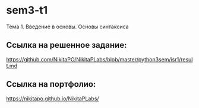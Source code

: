 # sem3-t1
Тема 1. Введение в основы. Основы синтаксиса


## Ссылка на решенное задание:

https://github.com/NikitaPO/NikitaPLabs/blob/master/python3sem/isr1/result.md

## Ссылка на портфолио:

https://nikitapo.github.io/NikitaPLabs/
